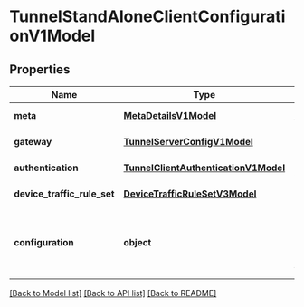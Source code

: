# TunnelStandAloneClientConfigurationV1Model

## Properties
Name | Type | Description | Notes
------------ | ------------- | ------------- | -------------
**meta** | [**MetaDetailsV1Model**](MetaDetailsV1Model.md) | Meta details about all the configurations. | [optional] 
**gateway** | [**TunnelServerConfigV1Model**](TunnelServerConfigV1Model.md) | The tunnel server configuration. | [optional] 
**authentication** | [**TunnelClientAuthenticationV1Model**](TunnelClientAuthenticationV1Model.md) | The tunnel client authentication details. | [optional] 
**device_traffic_rule_set** | [**DeviceTrafficRuleSetV3Model**](DeviceTrafficRuleSetV3Model.md) | The device traffic rule set payload. | [optional] 
**configuration** | **object** | Represent the configuration settings. Can contain any of MacOsProfileV1Model or WindowsProfileV1Model | [optional] 

[[Back to Model list]](../README.md#documentation-for-models) [[Back to API list]](../README.md#documentation-for-api-endpoints) [[Back to README]](../README.md)



